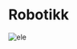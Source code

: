 # Robotikk
![ele](https://user-images.githubusercontent.com/117359442/206306512-ac73affa-b48e-46ab-ad1d-d743ad522700.jpg)
